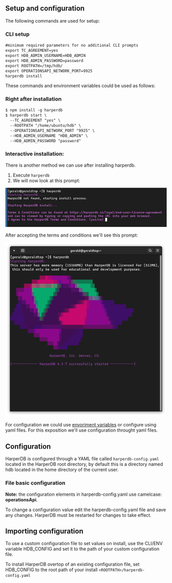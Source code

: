 ## Setup and configuration

The following commands are used for setup:

### CLI setup

```
#minimum required parameters for no additional CLI prompts
export TC_AGREEMENT=yes
export HDB_ADMIN_USERNAME=HDB_ADMIN
export HDB_ADMIN_PASSWORD=password
export ROOTPATH=/tmp/hdb/
export OPERATIONSAPI_NETWORK_PORT=9925
harperdb install
```

These commands and environment variables could be used as follows:

### Right after installation

```
$ npm install -g harperdb
$ harperdb start \
  --TC_AGREEMENT "yes" \
  --ROOTPATH "/home/ubuntu/hdb" \
  --OPERATIONSAPI_NETWORK_PORT "9925" \
  --HDB_ADMIN_USERNAME "HDB_ADMIN" \
  --HDB_ADMIN_PASSWORD "password"
```

### Interactive installation:

There is another method we can use after installing harperdb.

1. Execute ``harperdb``
2. We will now look at this prompt:

![interactive-install](./images/interactive-install.png)

After accepting the terms and conditions we'll see this prompt:

![harperdb-installed](./images/start-harper.png)

For configuration we could use [envoriment variables](./variables-de-env-archivos.md) or configure using yaml files. For this exposition we'll use configuration throught yaml files.

## Configuration

HarperDB is configured through a YAML file called ``harperdb-config.yaml`` located in the HarperDB root directory, by default this is a directory named hdb located in the home directory of the current user.

### File basic configuration

**Note:** the configuration elements in harperdb-config.yaml use camelcase: **operationsApi**.

To change a configuration value edit the harperdb-config.yaml file and save any changes. HarperDB must be restarted for changes to take effect.

## Importing configuration

To use a custom configuration file to set values on install, use the CLI/ENV variable HDB_CONFIG and set it to the path of your custom configuration file.

To install HarperDB overtop of an existing configuration file, set HDB_CONFIG to the root path of your install ``<ROOTPATH>/harperdb-config.yaml``

